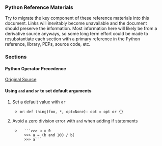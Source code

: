 
### Python Reference Materials

Try to migrate the key component of these reference materials into this document.  Links will inevitably become unavailable and the document should preserve the information. Most information here will likely be from a derivative source anyways, so some long term effort could be made to resubstantiate each section with a primary reference in the Python reference, library, PEPs, source code, etc.

### Sections


#### Python Operator Precedence

[Original Source](http://www.ibiblio.org/g2swap/byteofpython/read/operator-precedence.html)


#### Using `and` and `or` to set default arguments

1. Set a default value with `or`
    - `or`: `def thing(foo, *, opt=None): opt = opt or {}`

2. Avoid a zero division error with `and` when adding if statements
    -       ```>>> b = 0
            >>> a = (b and 100 / b)
            >>> a```
